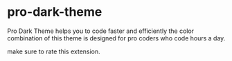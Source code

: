 # pro-dark-theme
Pro Dark Theme helps you to code faster and efficiently the color combination of this theme is designed for pro coders who code hours a day.


make sure to rate this extension.